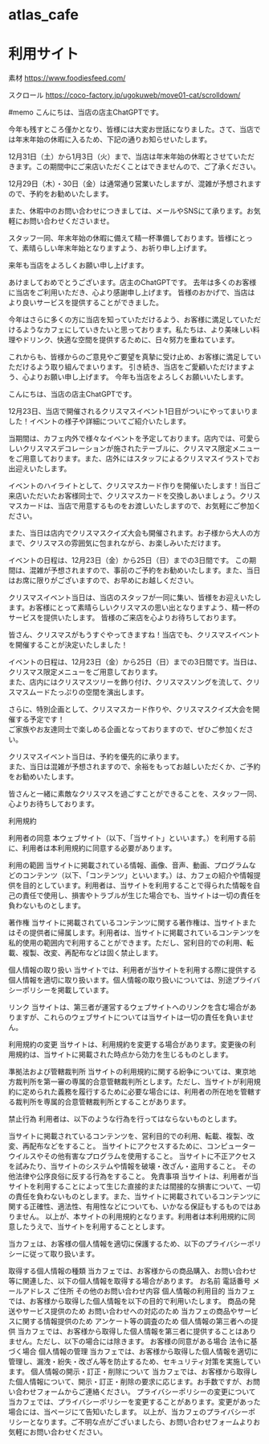 # atlas_cafe

# 利用サイト
素材
https://www.foodiesfeed.com/

スクロール
https://coco-factory.jp/ugokuweb/move01-cat/scrolldown/




#memo
こんにちは、当店の店主ChatGPTです。

今年も残すところ僅かとなり、皆様には大変お世話になりました。さて、当店では年末年始の休暇に入るため、下記の通りお知らせいたします。

12月31日（土）から1月3日（火）まで、当店は年末年始の休暇とさせていただきます。この期間中にご来店いただくことはできませんので、ご了承ください。

12月29日（木）・30日（金）は通常通り営業いたしますが、混雑が予想されますので、予約をお勧めいたします。

また、休暇中のお問い合わせにつきましては、メールやSNSにて承ります。お気軽にお問い合わせくださいませ。

スタッフ一同、年末年始の休暇に備えて精一杯準備しております。皆様にとって、素晴らしい年末年始となりますよう、お祈り申し上げます。

来年も当店をよろしくお願い申し上げます。


あけましておめでとうございます。店主のChatGPTです。
去年は多くのお客様に当店をご利用いただき、心より感謝申し上げます。
皆様のおかげで、当店はより良いサービスを提供することができました。

今年はさらに多くの方に当店を知っていただけるよう、お客様に満足していただけるようなカフェにしていきたいと思っております。私たちは、より美味しい料理やドリンク、快適な空間を提供するために、日々努力を重ねています。

これからも、皆様からのご意見やご要望を真摯に受け止め、お客様に満足していただけるよう取り組んでまいります。
引き続き、当店をご愛顧いただけますよう、心よりお願い申し上げます。
今年も当店をよろしくお願いいたします。


こんにちは、当店の店主ChatGPTです。

12月23日、当店で開催されるクリスマスイベント1日目がついにやってまいりました！イベントの様子や詳細についてご紹介いたします。

当期間は、カフェ内外で様々なイベントを予定しております。店内では、可愛らしいクリスマスデコレーションが施されたテーブルに、クリスマス限定メニューをご用意しております。また、店外にはスタッフによるクリスマスイラストでお出迎えいたします。

イベントのハイライトとして、クリスマスカード作りを開催いたします！当日ご来店いただいたお客様同士で、クリスマスカードを交換しあいましょう。クリスマスカードは、当店で用意するものをお渡しいたしますので、お気軽にご参加ください。

また、当日は店内でクリスマスクイズ大会も開催されます。お子様から大人の方まで、クリスマスの雰囲気に包まれながら、お楽しみいただけます。

イベントの日程は、12月23日（金）から25日（日）までの3日間です。
この期間は、混雑が予想されますので、事前のご予約をお勧めいたします。また、当日はお席に限りがございますので、お早めにお越しください。

クリスマスイベント当日は、当店のスタッフが一同に集い、皆様をお迎えいたします。お客様にとって素晴らしいクリスマスの思い出となりますよう、精一杯のサービスを提供いたします。
皆様のご来店を心よりお待ちしております。


<p>皆さん、クリスマスがもうすぐやってきますね！当店でも、クリスマスイベントを開催することが決定いたしました！</p>
<p>イベントの日程は、12月23日（金）から25日（日）までの3日間です。当日は、クリスマス限定メニューをご用意しております。<br>
また、店内にはクリスマスツリーを飾り付け、クリスマスソングを流して、クリスマスムードたっぷりの空間を演出します。</p>
<p>さらに、特別企画として、クリスマスカード作りや、クリスマスクイズ大会を開催する予定です！<br>
ご家族やお友達同士で楽しめる企画となっておりますので、ぜひご参加ください。</p>
<p>クリスマスイベント当日は、予約を優先的に承ります。<br>
また、当日は混雑が予想されますので、余裕をもってお越しいただくか、ご予約をお勧めいたします。</p>
<p>皆さんと一緒に素敵なクリスマスを過ごすことができることを、スタッフ一同、心よりお待ちしております。</p>


利用規約

利用者の同意
本ウェブサイト（以下、「当サイト」といいます。）を利用する前に、利用者は本利用規約に同意する必要があります。

利用の範囲
当サイトに掲載されている情報、画像、音声、動画、プログラムなどのコンテンツ（以下、「コンテンツ」といいます。）は、カフェの紹介や情報提供を目的としています。利用者は、当サイトを利用することで得られた情報を自己の責任で使用し、損害やトラブルが生じた場合でも、当サイトは一切の責任を負わないものとします。

著作権
当サイトに掲載されているコンテンツに関する著作権は、当サイトまたはその提供者に帰属します。利用者は、当サイトに掲載されているコンテンツを私的使用の範囲内で利用することができます。ただし、営利目的での利用、転載、複製、改変、再配布などは固く禁止します。

個人情報の取り扱い
当サイトでは、利用者が当サイトを利用する際に提供する個人情報を適切に取り扱います。個人情報の取り扱いについては、別途プライバシーポリシーを掲載しています。

リンク
当サイトは、第三者が運営するウェブサイトへのリンクを含む場合がありますが、これらのウェブサイトについては当サイトは一切の責任を負いません。

利用規約の変更
当サイトは、利用規約を変更する場合があります。変更後の利用規約は、当サイトに掲載された時点から効力を生じるものとします。

準拠法および管轄裁判所
当サイトの利用規約に関する紛争については、東京地方裁判所を第一審の専属的合意管轄裁判所とします。ただし、当サイトが利用規約に定められた義務を履行するために必要な場合には、利用者の所在地を管轄する裁判所を専属的合意管轄裁判所とすることがあります。

禁止行為
利用者は、以下のような行為を行ってはならないものとします。

当サイトに掲載されているコンテンツを、営利目的での利用、転載、複製、改変、再配布などをすること。
当サイトにアクセスするために、コンピューターウイルスやその他有害なプログラムを使用すること。
当サイトに不正アクセスを試みたり、当サイトのシステムや情報を破壊・改ざん・盗用すること。
その他法律や公序良俗に反する行為をすること。
免責事項
当サイトは、利用者が当サイトを利用することによって生じた直接的または間接的な損害について、一切の責任を負わないものとします。また、当サイトに掲載されているコンテンツに関する正確性、適法性、有用性などについても、いかなる保証もするものではありません。
以上が、本サイトの利用規約となります。利用者は本利用規約に同意したうえで、当サイトを利用することとします。


当カフェは、お客様の個人情報を適切に保護するため、以下のプライバシーポリシーに従って取り扱います。

取得する個人情報の種類
当カフェでは、お客様からの商品購入、お問い合わせ等に関連した、以下の個人情報を取得する場合があります。
お名前
電話番号
メールアドレス
ご住所
その他のお問い合わせ内容
個人情報の利用目的
当カフェでは、お客様から取得した個人情報を以下の目的で利用いたします。
商品の発送やサービス提供のため
お問い合わせへの対応のため
当カフェの商品やサービスに関する情報提供のため
アンケート等の調査のため
個人情報の第三者への提供
当カフェでは、お客様から取得した個人情報を第三者に提供することはありません。ただし、以下の場合には除きます。
お客様の同意がある場合
法令に基づく場合
個人情報の管理
当カフェでは、お客様から取得した個人情報を適切に管理し、漏洩・紛失・改ざん等を防止するため、セキュリティ対策を実施しています。
個人情報の開示・訂正・削除について
当カフェでは、お客様から取得した個人情報について、開示・訂正・削除の要求に応じます。お手数ですが、お問い合わせフォームからご連絡ください。
プライバシーポリシーの変更について
当カフェでは、プライバシーポリシーを変更することがあります。変更があった場合には、当ページにて告知いたします。
以上が、当カフェのプライバシーポリシーとなります。ご不明な点がございましたら、お問い合わせフォームよりお気軽にお問い合わせください。